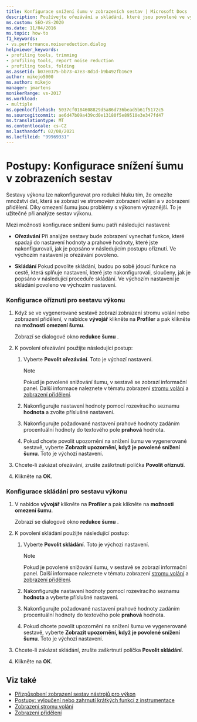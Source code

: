 ```yaml
---
title: Konfigurace snížení šumu v zobrazeních sestav | Microsoft Docs
description: Používejte ořezávání a skládání, které jsou povolené ve výchozím nastavení, ke snížení hluku a zlepšení výkonu v sestavách.
ms.custom: SEO-VS-2020
ms.date: 11/04/2016
ms.topic: how-to
f1_keywords:
- vs.performance.noisereduction.dialog
helpviewer_keywords:
- profiling tools, trimming
- profiling tools, report noise reduction
- profiling tools, folding
ms.assetid: b07e0375-bb73-47e3-8d1d-b9b492fb16c9
author: mikejo5000
ms.author: mikejo
manager: jmartens
monikerRange: vs-2017
ms.workload:
- multiple
ms.openlocfilehash: 5037cf0184608829d5a86d736bead5b61f5172c5
ms.sourcegitcommit: ae6d47b09a439cd0e13180f5e89510e3e347fd47
ms.translationtype: MT
ms.contentlocale: cs-CZ
ms.lasthandoff: 02/08/2021
ms.locfileid: "99969331"
---
```

# <a name="how-to-configure-noise-reduction-in-report-views"></a>Postupy: Konfigurace snížení šumu v zobrazeních sestav
Sestavy výkonu lze nakonfigurovat pro redukci hluku tím, že omezíte množství dat, která se zobrazí ve stromovém zobrazení volání a v zobrazení přidělení. Díky omezení šumu jsou problémy s výkonem výraznější. To je užitečné při analýze sestav výkonu.

 Mezi možnosti konfigurace snížení šumu patří následující nastavení:

- **Ořezávání** Při analýze sestavy bude zobrazení vynechat funkce, které spadají do nastavení hodnoty a prahové hodnoty, které jste nakonfigurovali, jak je popsáno v následujícím postupu oříznutí. Ve výchozím nastavení je ořezávání povoleno.

- **Skládání** Pokud povolíte skládání, budou po sobě jdoucí funkce na cestě, která splňuje nastavení, které jste nakonfigurovali, sloučeny, jak je popsáno v následující proceduře skládání. Ve výchozím nastavení je skládání povoleno ve výchozím nastavení.

### <a name="to-configure-trimming-for-a-performance-report"></a>Konfigurace oříznutí pro sestavu výkonu

1. Když se ve vygenerované sestavě zobrazí zobrazení stromu volání nebo zobrazení přidělení, v nabídce **vývojář** klikněte na **Profiler** a pak klikněte na **možnosti omezení šumu**.

     Zobrazí se dialogové okno **redukce šumu** .

2. K povolení ořezávání použijte následující postup:

    1. Vyberte **Povolit ořezávání**. Toto je výchozí nastavení.

        > [!NOTE]
        > Pokud je povolené snižování šumu, v sestavě se zobrazí informační panel. Další informace naleznete v tématu zobrazení [stromu volání](../profiling/call-tree-view.md) a [zobrazení přidělení](../profiling/dotnet-memory-allocations-view.md).

    2. Nakonfigurujte nastavení hodnoty pomocí rozevíracího seznamu **hodnota** a zvolte příslušné nastavení.

    3. Nakonfigurujte požadované nastavení prahové hodnoty zadáním procentuální hodnoty do textového pole **prahová** hodnota.

    4. Pokud chcete povolit upozornění na snížení šumu ve vygenerované sestavě, vyberte **Zobrazit upozornění, když je povolené snížení šumu**. Toto je výchozí nastavení.

3. Chcete-li zakázat ořezávání, zrušte zaškrtnutí políčka **Povolit oříznutí**.

4. Klikněte na **OK**.

### <a name="to-configure-folding-for-a-performance-report"></a>Konfigurace skládání pro sestavu výkonu

1. V nabídce **vývojář** klikněte na **Profiler** a pak klikněte na **možnosti omezení šumu**.

     Zobrazí se dialogové okno **redukce šumu** .

2. K povolení skládání použijte následující postup:

    1. Vyberte **Povolit skládání**. Toto je výchozí nastavení.

        > [!NOTE]
        > Pokud je povolené snižování šumu, v sestavě se zobrazí informační panel. Další informace naleznete v tématu zobrazení [stromu volání](../profiling/call-tree-view.md) a [zobrazení přidělení](../profiling/dotnet-memory-allocations-view.md).

    2. Nakonfigurujte nastavení hodnoty pomocí rozevíracího seznamu **hodnota** a vyberte příslušné nastavení.

    3. Nakonfigurujte požadované nastavení prahové hodnoty zadáním procentuální hodnoty do textového pole **prahová** hodnota.

    4. Pokud chcete povolit upozornění na snížení šumu ve vygenerované sestavě, vyberte **Zobrazit upozornění, když je povolené snížení šumu**. Toto je výchozí nastavení.

3. Chcete-li zakázat skládání, zrušte zaškrtnutí políčka **Povolit skládání**.

4. Klikněte na **OK**.

## <a name="see-also"></a>Viz také
- [Přizpůsobení zobrazení sestav nástrojů pro výkon](../profiling/customizing-performance-tools-report-views.md)
- [Postupy: vyloučení nebo zahrnutí krátkých funkcí z instrumentace](../profiling/how-to-exclude-or-include-short-functions-from-instrumentation.md)
- [Zobrazení stromu volání](../profiling/call-tree-view.md)
- [Zobrazení přidělení](../profiling/dotnet-memory-allocations-view.md)

